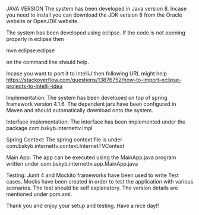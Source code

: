 JAVA VERSION
The system has been developed in Java version 8. Incase you need to install you can
download the JDK version 8 from the Oracle website or OpenJDK website. 

The system has been developed using eclipse. If the code is not opening properly 
in eclipse then

mvn eclipse:eclipse 

on the command line should help.

Incase you want to port it to IntelliJ then following URL might help
https://stackoverflow.com/questions/13876752/how-to-import-eclipse-projects-to-intellij-idea

Implementation:
The system has been developed on top of spring framework version 4.1.6. The dependent 
jars have been configured in Maven and should automatically download onto the system.

Interface implementation:
The interface has been implemented under the package com.bskyb.internettv.impl

Spring Context: The spring context file is under com.bskyb.internettv.context.InternetTVContext

Main App: The app can be executed using the MainApp.java program written under 
com.bskyb.internettv.app.MainApp.java

Testing: Junit 4 and Mockito frameworks have been used to write Test cases. Mocks have been
created in order to test the application with various scenarios. The test should be
self explanatory. The version details are mentioned under pom.xml.

Thank you and enjoy your setup and testing. Have a nice day!!